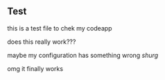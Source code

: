 ## Test
this is a test file to chek my codeapp

does this really work???

maybe my configuration has something wrong *shurg*

omg it finally works